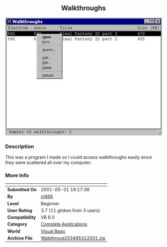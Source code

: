 ﻿<div align="center">

## Walkthroughs

<img src="PIC2001531141983561.jpg">
</div>

### Description

This was a program I made so I could access walkthroughs easily since they were scattered all over my computer.
 
### More Info
 


<span>             |<span>
---                |---
**Submitted On**   |2001-05-31 19:17:36
**By**             |[cl466](https://github.com/Planet-Source-Code/PSCIndex/blob/master/ByAuthor/cl466.md)
**Level**          |Beginner
**User Rating**    |3.7 (11 globes from 3 users)
**Compatibility**  |VB 6\.0
**Category**       |[Complete Applications](https://github.com/Planet-Source-Code/PSCIndex/blob/master/ByCategory/complete-applications__1-27.md)
**World**          |[Visual Basic](https://github.com/Planet-Source-Code/PSCIndex/blob/master/ByWorld/visual-basic.md)
**Archive File**   |[Walkthroug203495312001\.zip](https://github.com/Planet-Source-Code/cl466-walkthroughs__1-23639/archive/master.zip)








